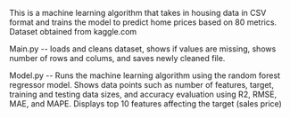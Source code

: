 This is a machine learning algorithm that takes in housing data in CSV format and trains the model 
to predict home prices based on 80 metrics. Dataset obtained from kaggle.com


Main.py -- loads and cleans dataset, shows if values are missing, 
shows number of rows and colums, and saves newly cleaned file. 

Model.py -- Runs the machine learning algorithm using the random forest regressor model. Shows data points such 
as number of features, target, training and testing data sizes, and accuracy evaluation using R2, RMSE, MAE, and MAPE.
Displays top 10 features affecting the target (sales price)

